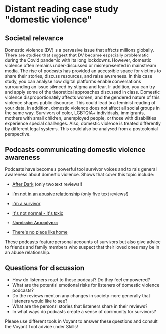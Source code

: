 # Distant reading case study "domestic violence" 

## Societal relevance
Domestic violence (DV) is a pervasive issue that affects millions globally. There are studies that suggest that DV became especially problematic during the Covid pandemic with its long lockdowns.
However, domestic violence often remains under-discussed or misrepresented in mainstream media. The rise of podcasts has provided an accessible space for victims to share their stories, discuss resources, and raise awareness.
In this case study, you can analyse how digital platforms enable conversations surrounding an issue silenced by stigma and fear. In addition, you can try and apply some of the theoretical approaches discussed in class.
Domestic violence disproportionately affects women, and the gendered nature of this violence shapes public discourse. This could lead to a feminist reading of your data. In addition, domestic violence does not affect all social groups in the same way. 
Survivors of color, LGBTQIA+ individuals, immigrants, mothers with small children, unemployed people, or those with disabilities experience special challenges. Also, domestic violence is treated differently by different legal systems.
This could also be analysed from a postcolonial perspective.

## Podcasts communicating domestic violence awareness

Podcasts have become a powerful tool survivor voices and to rais general awareness about domestic violence. Shows that cover this topic include:

- [After Dark](https://podcasts.apple.com/us/podcast/after-dark-overcoming-domestic-violence/id1444601572) (only two text reviews!)
  
- [I'm not in an abusive relationship](https://podcasts.apple.com/us/podcast/im-not-in-an-abusive-relationship/id1457515257) (only five text reviews!)

- [I'm a survivor](https://podcasts.apple.com/us/podcast/im-a-survivor-podcast/id1452383423)
  
- [It's not normal - it's toxic](https://podcasts.apple.com/us/podcast/its-not-normal-its-toxic-rid-your-life-of-toxic-people/id1363585196)

- [Narcissist Apocalypse](https://podcasts.apple.com/us/podcast/narcissist-apocalypse-patterns-of-abuse/id1452117002)

- [There's no place like home](https://podcasts.apple.com/us/podcast/theres-no-place-like-home-by-future-women/id1608086343)

These podcasts feature personal accounts of survivors but also give advice to friends and family members who suspect that their loved ones may be in an abuse relationship.

## Questions for discussion

- How do listeners react to these podcast? Do they feel empowered?
- What are the potential emotional risks for listeners of domestic violence podcasts?
- Do the reviews mention any changes in society more generally that listeners would like to see?
- What are the personal stories that listeners share in their reviews?
- In what ways do podcasts create a sense of community for survivors?

Please use different tools in Voyant to answer these questions and consult the Voyant Tool advice under Skills!
